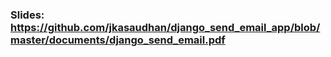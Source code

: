 ### Slides: https://github.com/jkasaudhan/django_send_email_app/blob/master/documents/django_send_email.pdf
